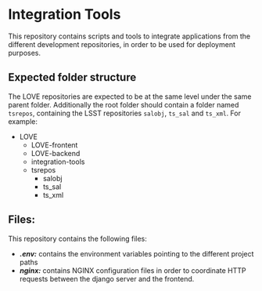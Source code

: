 # Integration Tools

This repository contains scripts and tools to integrate applications from the different development repositories, in order to be used for deployment purposes. 

## Expected folder structure
The LOVE repositories are expected to be at the same level under the same parent folder. Additionally the root folder should contain a folder named `tsrepos`, containing the LSST repositories `salobj`, `ts_sal` and `ts_xml`.  For example:

* LOVE
  - LOVE-frontent
  - LOVE-backend
  - integration-tools
  - tsrepos
    - salobj
    - ts_sal
    - ts_xml

## Files:
This repository contains the following files:

* ***.env:*** contains the environment variables pointing to the different project paths
* ***nginx:*** contains NGINX configuration files in order to coordinate HTTP requests between the django server and the frontend.